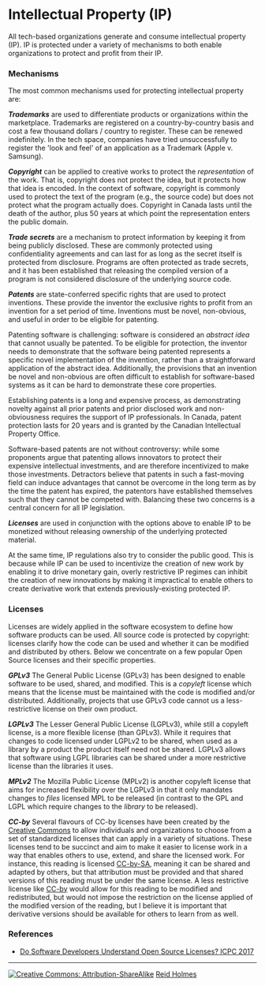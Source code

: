 # Intellectual Property (IP)


All tech-based organizations generate and consume intellectual property (IP). IP is protected under a variety of mechanisms to both enable organizations to protect and profit from their IP. 

### Mechanisms

The most common mechanisms used for protecting intellectual property are:

***Trademarks*** are used to differentiate products or organizations within the marketplace. Trademarks are registered on a country-by-country basis and cost a few thousand dollars / country to register. These can be renewed indefinitely. In the tech space, companies have tried unsuccessfully to register the 'look and feel' of an application as a Trademark (Apple v. Samsung). 

***Copyright*** can be applied to creative works to protect the _representation_ of the work. That is, copyright does not protect the idea, but it protects how that idea is encoded. In the context of software, copyright is commonly used to protect the text of the program (e.g., the source code) but does not protect what the program actually does. Copyright in Canada lasts until the death of the author, plus 50 years at which point the representation enters the public domain.

***Trade secrets*** are a mechanism to protect information by keeping it from being publicly disclosed. These are commonly protected using confidentiality agreements and can last for as long as the secret itself is protected from disclosure. Programs are often protected as trade secrets, and it has been established that releasing the compiled version of a program is not considered disclosure of the underlying source code.

***Patents*** are state-conferred specific rights that are used to protect inventions. These provide the inventor the exclusive rights to profit from an invention for a set period of time. Inventions must be novel, non-obvious, and useful in order to be eligible for patenting. 

Patenting software is challenging: software is considered an *abstract idea* that cannot usually be patented. To be eligible for protection, the inventor needs to demonstrate that the software being patented represents a specific novel implementation of the invention, rather than a straightforward application of the abstract idea. Additionally, the provisions that an invention be novel and non-obvious are often difficult to establish for software-based systems as it can be hard to demonstrate these core properties.

Establishing patents is a long and expensive process, as demonstrating novelty against all prior patents and prior disclosed work and non-obviousness requires the support of IP professionals. In Canada, patent protection lasts for 20 years and is granted by the Canadian Intellectual Property Office. 

Software-based patents are not without controversy: while some proponents argue that patenting allows innovators to protect their expensive intellectual investments, and are therefore incentivized to make those investments. Detractors believe that patents in such a fast-moving field can induce advantages that cannot be overcome in the long term as by the time the patent has expired, the patentors have established themselves such that they cannot be competed with. Balancing these two concerns is a central concern for all IP legislation.

***Licenses*** are used in conjunction with the options above to enable IP to be monetized without releasing ownership of the underlying protected material.

At the same time, IP regulations also try to consider the public good. This is because while IP can be used to incentivize the creation of new work by enabling it to drive monetary gain, overly restrictive IP regimes can inhibit the creation of new innovations by making it impractical to enable others to create derivative work that extends previously-existing protected IP. 

### Licenses

Licenses are widely applied in the software ecosystem to define how software products can be used. All source code is protected by copyright: licenses clarify how the code can be used and whether it can be modified and distributed by others. Below we concentrate on a few popular Open Source licenses and their specific properties.

***GPLv3*** The General Public License (GPLv3) has been designed to enable software to be used, shared, and modified. This is a *copyleft* license which means that the license must be maintained with the code is modified and/or distributed. Additionally, projects that use GPLv3 code cannot us a less-restrictive license on their own product.

***LGPLv3*** The Lesser General Public License (LGPLv3), while still a copyleft license, is a more flexible license (than GPLv3). While it requires that changes to code licensed under LGPLv2 to be shared, when used as a library by a product the product itself need not be shared. LGPLv3 allows that software using LGPL libraries can be shared under a more restrictive license than the libraries it uses.

***MPLv2*** The Mozilla Public License (MPLv2) is another copyleft license that aims for increased flexibility over the LGPLv3 in that it only mandates changes to _files_ licensed MPL to be released (in contrast to the GPL and LGPL which require changes to the _library_ to be released).

***CC-by*** Several flavours of CC-by licenses have been created by the [Creative Commons](https://creativecommons.org/choose/) to allow individuals and organizations to choose from a set of standardized licenses that can apply in a variety of situations. These licenses tend to be succinct and aim to make it easier to license work in a way that enables others to use, extend, and share the licensed work. For instance, this reading is licensed [CC-by-SA](https://creativecommons.org/licenses/by-sa/3.0/), meaning it can be shared and adapted by others, but that attribution must be provided and that shared versions of this reading must be under the same license. A less restrictive license like [CC-by](https://creativecommons.org/licenses/by/4.0/) would allow for this reading to be modified and redistributed, but would not impose the restriction on the license applied of the modified version of the reading, but I believe it is important that derivative versions should be available for others to learn from as well.

### References 

* [Do Software Developers Understand Open Source Licenses? ICPC 2017](https://www.cs.ubc.ca/labs/spl/projects/softwarelicensing/resources/2017_ICPC_DoSoftwareDevelopersUnderstandOpenSourceLicenses_preprint.pdf)

---
[![](figures/CCSA.png "Creative Commons: Attribution-ShareAlike")](https://creativecommons.org/licenses/by-sa/3.0/) [Reid Holmes](https://www.cs.ubc.ca/~rtholmes/)
